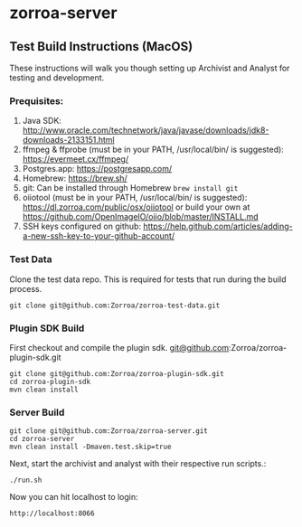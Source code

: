 # zorroa-server

## Test Build Instructions (MacOS)

These instructions will walk you though setting up Archivist and Analyst for testing and development.

### Prequisites:
1. Java SDK: http://www.oracle.com/technetwork/java/javase/downloads/jdk8-downloads-2133151.html
1. ffmpeg & ffprobe (must be in your PATH, /usr/local/bin/ is suggested): https://evermeet.cx/ffmpeg/
1. Postgres.app: https://postgresapp.com/
1. Homebrew: https://brew.sh/
1. git: Can be installed through Homebrew ```brew install git```
1. oiiotool (must be in your PATH, /usr/local/bin/ is suggested): https://dl.zorroa.com/public/osx/oiiotool or build your own at https://github.com/OpenImageIO/oiio/blob/master/INSTALL.md
1. SSH keys configured on github: https://help.github.com/articles/adding-a-new-ssh-key-to-your-github-account/


### Test Data

Clone the test data repo. This is required for tests that run during the build process.

```git clone git@github.com:Zorroa/zorroa-test-data.git```

### Plugin SDK Build

First checkout and compile the plugin sdk.
git@github.com:Zorroa/zorroa-plugin-sdk.git

```
git clone git@github.com:Zorroa/zorroa-plugin-sdk.git
cd zorroa-plugin-sdk
mvn clean install
```

### Server Build

```
git clone git@github.com:Zorroa/zorroa-server.git
cd zorroa-server
mvn clean install -Dmaven.test.skip=true
```

Next, start the archivist and analyst with their respective run scripts.:

```
./run.sh
```

Now you can hit localhost to login:

```
http://localhost:8066
```
